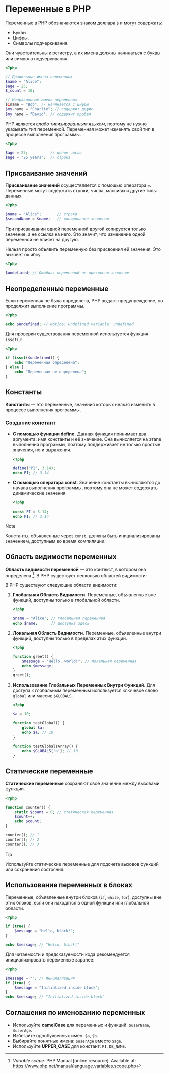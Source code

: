 # Переменные в PHP

Переменные в PHP обозначаются знаком доллара `$` и могут содержать:

- Буквы.
- Цифры.
- Символы подчеркивания.

Они чувствительны к регистру, а их имена должны начинаться с буквы или символа подчеркивания.

```php
<?php

// Правильные имена переменных
$name = "Alice";
$age = 25;
$_count = 10;

// Неправильные имена переменных
$1name = "Bob"; // начинается с цифры
$my-name = "Charlie"; // содержит дефис
$my name = "David"; // содержит пробел
```

PHP является _слабо типизированным языком_, поэтому не нужно указывать тип переменной. Переменная может изменять свой тип в процессе выполнения программы.

```php
<?php

$age = 25;          // целое число
$age = "25 years";  // строка
```

## Присваивание значений

**Присваивание значений** осуществляется с помощью оператора `=`. Переменные могут содержать строки, числа, массивы и другие типы данных.

```php
<?php

$name = "Alice";       // строка
$secondName = $name;   // копирование значения
```

При присваивании одной переменной другой копируется только значение, а не ссылка на него. Это значит, что изменение одной переменной не влияет на другую.

Нельзя просто объявить переменную без присвоения ей значения. Это вызовет ошибку.

```php
<?php

$undefined; // Ошибка: переменной не присвоено значение
```

## Неопределенные переменные

Если переменная не была определена, PHP выдаст предупреждение, но продолжит выполнение программы.

```php
<?php

echo $undefined; // Notice: Undefined variable: undefined
```

Для проверки существования переменной используется функция `isset()`:

```php
<?php

if (isset($undefined)) {
    echo "Переменная определена";
} else {
    echo "Переменная не определена";
}
```

## Константы

**Константы** — это переменные, значения которых нельзя изменить в процессе выполнения программы.

### Создание констант

- **С помощью функции define.** Данная функция принимает два аргумента: имя константы и её значение. Она вычисляется на этапе выполнения программы, поэтому поддерживает не только простые значения, но и выражения.

  ```php
  <?php

  define("PI", 3.14);
  echo PI; // 3.14
  ```

- **С помощью оператора const**. Значение константы вычисляются до начала выполнения программы, поэтому она не может содержать динамические значения.

  ```php
  <?php

  const PI = 3.14;
  echo PI; // 3.14
  ```

> [!NOTE]  
> Константы, объявленные через `const`, должны быть инициализированы значением, доступным во время компиляции.

## Область видимости переменных

**Область видимости переменной** — это контекст, в котором она определена [^1]. В PHP существует несколько областей видимости:

В PHP существуют следующие области видимости:

1. **Глобальная Область Видимости**. Переменные, объявленные вне функций, доступны только в глобальной области.

   ```php
   <?php

   $name = "Alice"; // глобальная переменная
   echo $name;      // доступна здесь
   ```

2. **Локальная Область Видимости**. Переменные, объявленные внутри функций, доступны только в пределах этих функций.

   ```php
   <?php

   function greet() {
       $message = "Hello, world!"; // локальная переменная
       echo $message;
   }
   greet();
   ```

3. **Использование Глобальных Переменных Внутри Функций**. Для доступа к глобальным переменным используется ключевое слово `global` или массив `$GLOBALS`.

   ```php
   <?php

   $a = 10;

   function testGlobal() {
       global $a;
       echo $a; // 10
   }

   function testGlobalsArray() {
       echo $GLOBALS['a']; // 10
   }
   ```

## Статические переменные

**Статические переменные** сохраняют своё значение между вызовами функции.

```php
<?php

function counter() {
    static $count = 0; // статическая переменная
    $count++;
    echo $count;
}

counter(); // 1
counter(); // 2
counter(); // 3
```

> [!TIP]  
> Используйте статические переменные для подсчета вызовов функций или сохранения состояния.

## Использование переменных в блоках

Переменные, объявленные внутри блоков (`if`, `while`, `for`), доступны вне этих блоков, если они находятся в одной функции или глобальной области.

```php
<?php

if (true) {
    $message = "Hello, block!";
}

echo $message; // "Hello, block!"
```

Для читаемости и предсказуемости кода рекомендуется инициализировать переменные заранее:

```php
<?php

$message = ""; // Инициализация
if (true) {
    $message = "Initialized inside block";
}
echo $message; // "Initialized inside block"
```

## Соглашения по именованию переменных

- Используйте **camelCase** для переменных и функций: `$userName`, `$userAge`.
- Избегайте однобуквенных имен: `$a`, `$b`.
- Выбирайте понятные имена: `$userAge` вместо `$age`.
- Используйте **UPPER_CASE** для констант: `PI`, `DB_NAME`.

[^1]: *Variable scope*. PHP Manual [online resource]. Available at: https://www.php.net/manual/language.variables.scope.php
